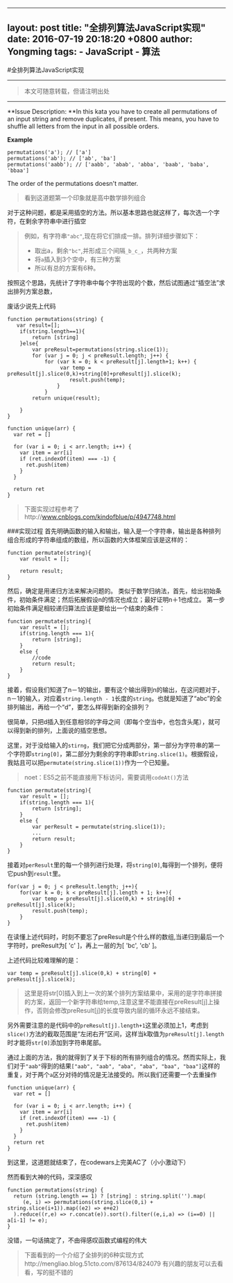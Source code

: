 
---
layout: post
title: "全排列算法JavaScript实现"
date: 2016-07-19 20:18:20 +0800
author: Yongming
tags: 
    - JavaScript
    - 算法
---

#全排列算法JavaScript实现


-----
>本文可随意转载，但请注明出处

-----


**Issue Description: **In this kata you have to create all permutations of an input string and remove duplicates, if present. This means, you have to shuffle all letters from the input in all possible orders.

**Example** 	

```
permutations('a'); // ['a']
permutations('ab'); // ['ab', 'ba']
permutations('aabb'); // ['aabb', 'abab', 'abba', 'baab', 'baba', 'bbaa']

```
The order of the permutations doesn't matter.

> 看到这道题第一个印象就是高中数学排列组合

对于这种问题，都是采用插空的方法。所以基本思路也就这样了，每次选一个字符，在剩余字符串中进行插空

> 例如，有字符串``"abc"``,现在将它们排成一排。排列详细步骤如下：
> - 取出a，剩余``"bc"``,并形成三个间隔``_b_c_``，共两种方案
> - 将``a``插入到3个空中，有三种方案
> - 所以有总的方案有6种。

按照这个思路，先统计了字符串中每个字符出现的个数，然后试图通过“插空法”求出排列方案总数，

废话少说先上代码
```
function permutations(string) {
   var result=[];
    if(string.length==1){
        return [string]    
    }else{
        var preResult=permutations(string.slice(1));
        for (var j = 0; j < preResult.length; j++) {
            for (var k = 0; k < preResult[j].length+1; k++) {
                 var temp = preResult[j].slice(0,k)+string[0]+preResult[j].slice(k);
                    result.push(temp);         
                }
            }
        return unique(result);
 
    }  
}

function unique(arr) {
  var ret = []
 
  for (var i = 0; i < arr.length; i++) {
    var item = arr[i]
    if (ret.indexOf(item) === -1) {
      ret.push(item)
    }
  }
 
  return ret
}
```
>下面实现过程参考了http://www.cnblogs.com/kindofblue/p/4947748.html

###实现过程
首先明确函数的输入和输出，输入是一个字符串，输出是各种排列组合形成的字符串组成的数组，所以函数的大体框架应该是这样的：

```
function permutate(string){
	var result = [];

	return result;
}
```

然后，确定是用递归方法来解决问题的。
类似于数学归纳法，首先，给出初始条件，初始条件满足；然后拓展假设n的情况也成立；最好证明n＋1也成立。
第一步初始条件满足相较递归算法应该是要给出一个结束的条件：

```
function permutate(string){
	var result = [];
	if(string.length === 1){
		return [string];
	}
	else {
		//code
		return result;
	}
}
```

接着，假设我们知道了n－1的输出，要有这个输出得到n的输出，在这问题对于，n－1的输入，对应着``string.length - 1``长度的``string``。也就是知道了“abc”的全排列输出，再给一个“d”，要怎么样得到新的全排列？

很简单，只把d插入到任意相邻的字母之间（即每个空当中，也包含头尾），就可以得到新的排列，上面说的插空思想。

这里，对于没给输入的``stirng``，我们把它分成两部分，第一部分为字符串的第一个字符即``string[0]``，第二部分为剩余的字符串即``string.slice(1)``。根据假设，我姑且可以把``permutate(string.slice(1))``作为一个已知量。

> noet：ES5之前不能直接用下标访问，需要调用``codeAt()``方法

```
function permutate(string){
	var result = [];
	if(string.length === 1){
		return [string];
	}
	else {
		var perResult = permutate(string.slice(1));
		...
		return result;
	}
}

```

接着对``perResult``里的每一个排列进行处理，将``string[0]``,每得到一个排列，便将它push到``result``里。

```
for(var j = 0; j < preResult.length; j++){
	for(var k = 0; k < preResult[j].length + 1; k++){
		var temp = preResult[j].slice(0,k) + string[0] + preResult[j].slice(k);
		result.push(temp);
	}
}
```

在读懂上述代码时，时刻不要忘了preResult是个什么样的数组,当递归到最后一个字符时，preResult为[ 'c' ]，再上一层的为[ 'bc', 'cb' ]。

上述代码比较难理解的是：

```
var temp = preResult[j].slice(0,k) + string[0] + preResult[j].slice(k);
```

> 这里是将str[0]插入到上一次的某个排列方案结果中，采用的是字符串拼接的方案，返回一个新字符串给temp,注意这里不能直接在preResult[j]上操作，否则会修改preResult[j]的长度导致内层的循环永远不接结束。

另外需要注意的是代码中的``preResult[j].length+1``这里必须加上1，考虑到``slice()``方法的截取范围是“左闭右开”区间，这样当k取值为``preResult[j].length``时才能将``str[0]``添加到字符串尾部。

通过上面的方法，我的就得到了关于下标的所有排列组合的情况。然而实际上，我们对于`"aab"`得到的结果`["aab", "aab", "aba", "aba", "baa", "baa"]`这样的重复，对于两个`a`区分对待的情况是无法接受的。所以我们还需要一个去重操作

```
function unique(arr) {
  var ret = []
 
  for (var i = 0; i < arr.length; i++) {
    var item = arr[i]
    if (ret.indexOf(item) === -1) {
      ret.push(item)
    }
  }
  return ret
}
```

到这里，这道题就结束了，在codewars上完美AC了（小小激动下）

然而看到大神的代码，深深感叹

```
function permutations(string) {
  return (string.length == 1) ? [string] : string.split('').map(
     (e, i) => permutations(string.slice(0,i) + string.slice(i+1)).map((e2) => e+e2)
  ).reduce((r,e) => r.concat(e)).sort().filter((e,i,a) => (i==0) || a[i-1] != e);
}
```

没错，一句话搞定了，不由得感叹函数式编程的伟大

>下面看到的一个介绍了全排列的6种实现方式http://mengliao.blog.51cto.com/876134/824079
>有兴趣的朋友可以去看看，写的挺不错的

